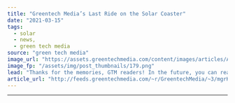 ```yaml
---
title: "Greentech Media’s Last Ride on the Solar Coaster"
date: "2021-03-15"
tags: 
  - solar
  - news,
  - green tech media
source: "green tech media"
image_url: "https://assets.greentechmedia.com/content/images/articles/A_Total_solar_project_in_Japan_Credit_PIERRE-OLIVIER_Capa_Pictures_Total_XL.jpg"
image_fp: "/assets/img/post_thumbnails/179.png"
lead: "Thanks for the memories, GTM readers! In the future, you can reach me on Twitter @emmafmerchant. *** Greentech Media launched in 2007 before the solar industry as it looks today even existed. Solar — though it had already been around for decades — wa ..."
article_url: "http://feeds.greentechmedia.com/~r/GreentechMedia/~3/mgrKFNJHRy0/greentech-medias-last-ride-on-the-solar-coaster"
---
```


---
